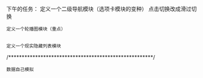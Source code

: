 下午的任务：
	定义一个二级导航模块（选项卡模块的变种）
		点击切换改成滑过切换

	定义一个轮播图模块（重点）


	定义一个现实隐藏列表模块


/******************************************************/
	
	数据自己模拟

		



